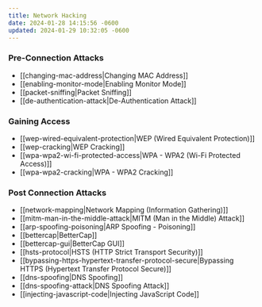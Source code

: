 ```yaml
---
title: Network Hacking
date: 2024-01-28 14:15:56 -0600
updated: 2024-01-29 10:32:05 -0600
---
```


### Pre-Connection Attacks

* [[changing-mac-address|Changing MAC Address]]
* [[enabling-monitor-mode|Enabling Monitor Mode]]
* [[packet-sniffing|Packet Sniffing]]
* [[de-authentication-attack|De-Authentication Attack]]

### Gaining Access

* [[wep-wired-equivalent-protection|WEP (Wired Equivalent Protection)]]
* [[wep-cracking|WEP Cracking]]
* [[wpa-wpa2-wi-fi-protected-access|WPA - WPA2 (Wi-Fi Protected Access)]]
* [[wpa-wpa2-cracking|WPA - WPA2 Cracking]]

### Post Connection Attacks

* [[network-mapping|Network Mapping (Information Gathering)]]
* [[mitm-man-in-the-middle-attack|MITM (Man in the Middle) Attack]]
* [[arp-spoofing-poisoning|ARP Spoofing - Poisoning]]
* [[bettercap|BetterCap]]
* [[bettercap-gui|BetterCap GUI]]
* [[hsts-protocol|HSTS (HTTP Strict Transport Security)]]
* [[bypassing-https-hypertext-transfer-protocol-secure|Bypassing HTTPS (Hypertext Transfer Protocol Secure)]]
* [[dns-spoofing|DNS Spoofing]]
* [[dns-spoofing-attack|DNS Spoofing Attack]]
* [[injecting-javascript-code|Injecting JavaScript Code]]
